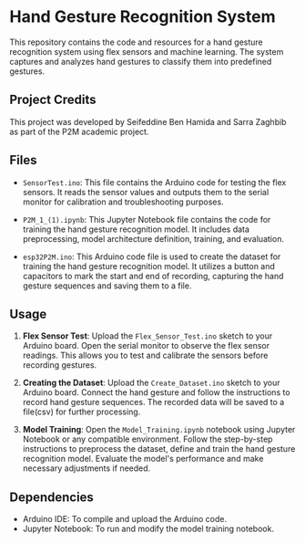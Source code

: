 # Hand Gesture Recognition System

This repository contains the code and resources for a hand gesture recognition system using flex sensors and machine learning. The system captures and analyzes hand gestures to classify them into predefined gestures.

## Project Credits

This project was developed by Seifeddine Ben Hamida and Sarra Zaghbib as part of the P2M  academic project.

## Files

- `SensorTest.ino`: This file contains the Arduino code for testing the flex sensors. It reads the sensor values and outputs them to the serial monitor for calibration and troubleshooting purposes.

- `P2M_1_(1).ipynb`: This Jupyter Notebook file contains the code for training the hand gesture recognition model. It includes data preprocessing, model architecture definition, training, and evaluation.

- `esp32P2M.ino`: This Arduino code file is used to create the dataset for training the hand gesture recognition model. It utilizes a button and capacitors to mark the start and end of recording, capturing the hand gesture sequences and saving them to a file.

## Usage

1. **Flex Sensor Test**: Upload the `Flex_Sensor_Test.ino` sketch to your Arduino board. Open the serial monitor to observe the flex sensor readings. This allows you to test and calibrate the sensors before recording gestures.

2. **Creating the Dataset**: Upload the `Create_Dataset.ino` sketch to your Arduino board. Connect the hand gesture  and follow the instructions to record hand gesture sequences. The recorded data will be saved to a file(csv) for further processing.

3. **Model Training**: Open the `Model_Training.ipynb` notebook using Jupyter Notebook or any compatible environment. Follow the step-by-step instructions to preprocess the dataset, define and train the hand gesture recognition model. Evaluate the model's performance and make necessary adjustments if needed.

## Dependencies

- Arduino IDE: To compile and upload the Arduino code.
- Jupyter Notebook: To run and modify the model training notebook.





